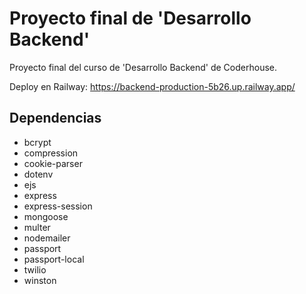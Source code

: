 # Proyecto final de 'Desarrollo Backend'

Proyecto final del curso de 'Desarrollo Backend' de Coderhouse.  

Deploy en Railway: https://backend-production-5b26.up.railway.app/

## Dependencias

- bcrypt
- compression
- cookie-parser
- dotenv
- ejs
- express
- express-session
- mongoose
- multer
- nodemailer
- passport
- passport-local
- twilio
- winston
